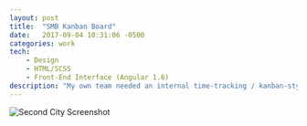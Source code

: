 ```yaml
---
layout: post
title:  "SMB Kanban Board"
date:   2017-09-04 10:31:06 -0500
categories: work
tech:
    - Design
    - HTML/SCSS
    - Front-End Interface (Angular 1.6)
description: "My own team needed an internal time-tracking / kanban-style task board, so we built one! The system was hosted on Heroku and built on Angular 1.6"
---
```

![Second City Screenshot]({{site.url}}/assets/images/smbkan.png)